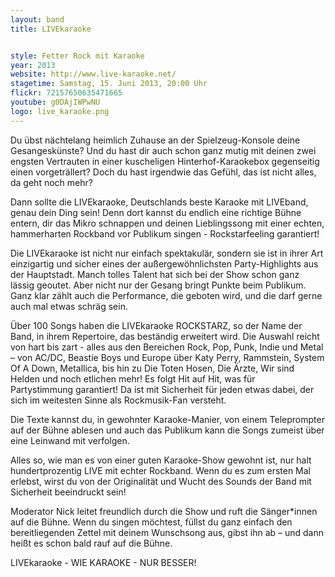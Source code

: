 ```yaml
---
layout: band
title: LIVEkaraoke


style: Fetter Rock mit Karaoke
year: 2013
website: http://www.live-karaoke.net/
stagetime: Samstag, 15. Juni 2013, 20:00 Uhr
flickr: 72157650635471665
youtube: g0DAjIWPwNU
logo: live_karaoke.png
---
```

Du übst nächtelang heimlich Zuhause an der Spielzeug-Konsole deine Gesangeskünste?
Und du hast dir auch schon ganz mutig mit deinen zwei engsten Vertrauten in einer kuscheligen Hinterhof-Karaokebox gegenseitig einen vorgeträllert? Doch du hast irgendwie das Gefühl, das ist nicht alles, da geht noch mehr?


Dann sollte die LIVEkaraoke, Deutschlands beste Karaoke mit LIVEband, genau dein Ding sein! Denn dort kannst du endlich eine richtige Bühne entern, dir das Mikro schnappen und deinen Lieblingssong mit einer echten, hammerharten Rockband vor Publikum singen - Rockstarfeeling garantiert!


Die LIVEkaraoke ist nicht nur einfach spektakulär, sondern sie ist in ihrer Art einzigartig und sicher eines der außergewöhnlichsten Party-Highlights aus der Hauptstadt. Manch tolles Talent hat sich bei der Show schon ganz lässig geoutet. Aber nicht nur der Gesang bringt Punkte beim Publikum. Ganz klar zählt auch die Performance, die geboten wird, und die darf gerne auch mal etwas schräg sein.


Über 100 Songs haben die LIVEkaraoke ROCKSTARZ, so der Name der Band, in ihrem Repertoire, das beständig erweitert wird. Die Auswahl reicht von hart bis zart - alles aus den Bereichen Rock, Pop, Punk, Indie und Metal – von AC/DC, Beastie Boys und Europe über Katy Perry, Rammstein, System Of A Down, Metallica, bis hin zu Die Toten Hosen, Die Ärzte, Wir sind Helden und noch etlichen mehr! Es folgt Hit auf Hit, was für Partystimmung garantiert! Da ist mit Sicherheit für jeden etwas dabei, der sich im weitesten Sinne als Rockmusik-Fan versteht.


Die Texte kannst du, in gewohnter Karaoke-Manier, von einem Teleprompter auf der Bühne ablesen und auch das Publikum kann die Songs zumeist über eine Leinwand mit verfolgen.


Alles so, wie man es von einer guten Karaoke-Show gewohnt ist, nur halt hundertprozentig LIVE mit echter Rockband. Wenn du es zum ersten Mal erlebst, wirst du von der Originalität und Wucht des Sounds der Band mit Sicherheit beeindruckt sein!


Moderator Nick leitet freundlich durch die Show und ruft die Sänger*innen auf die Bühne.
Wenn du singen möchtest, füllst du ganz einfach den bereitliegenden Zettel mit deinem Wunschsong aus, gibst ihn ab – und dann heißt es schon bald rauf auf die Bühne.


LIVEkaraoke - WIE KARAOKE - NUR BESSER!
